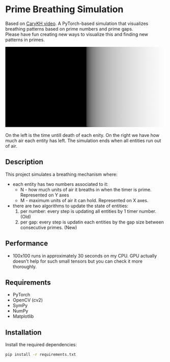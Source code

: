 # Prime Breathing Simulation  
Based on [CaryKH video](https://www.youtube.com/watch?v=IOcehCFJTmM).
A PyTorch-based simulation that visualizes breathing patterns based on prime numbers and prime gaps.  
Please have fun creating new ways to visualize this and finding new patterns in primes.

![Prime Breathing Simulation](All.gif)
  
On the left is the time untill death of each enity. On the right we have how much air each entity has left. The simulation ends when all entities run out of air.
## Description  
  
This project simulates a breathing mechanism where:
  - each entity has two numbers associated to it:
     * N - how much units of air it breaths in when the timer is prime. Represented on Y axes
     * M - maximum units of air it can hold. Represented on X axes.
  - there are two algorithms to update the state of entities:
    1) per number: every step is updating all entities by 1 timer number. (Old)
    2) per gap: every step is updatin each entities by the gap size between consecutive primes. (New)
  
  
## Performance  
  
- 100x100 runs in approximately 30 seconds on my CPU. GPU actually doesn't help for such small tensors but you can check it more thoroughly.
  
## Requirements  
  
- PyTorch  
- OpenCV (cv2)  
- SymPy  
- NumPy  
- Matplotlib  
  
## Installation  
  
Install the required dependencies:  
  
```bash  
pip install -r requirements.txt  
``` 
